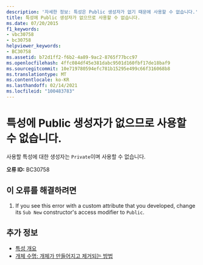 ```yaml
---
description: '자세한 정보: 특성은 Public 생성자가 없기 때문에 사용할 수 없습니다.'
title: 특성에 Public 생성자가 없으므로 사용할 수 없습니다.
ms.date: 07/20/2015
f1_keywords:
- vbc30758
- bc30758
helpviewer_keywords:
- BC30758
ms.assetid: b72d1ff2-f6b2-4a89-9ac2-8765f77bcc97
ms.openlocfilehash: 4ffc084df45e381dabc9501d160fbf17de18baf9
ms.sourcegitcommit: 10e719780594efc781b15295e499c66f316068b8
ms.translationtype: MT
ms.contentlocale: ko-KR
ms.lasthandoff: 02/14/2021
ms.locfileid: "100483783"
---
```

# <a name="attribute-cannot-be-used-because-it-does-not-have-a-public-constructor"></a>특성에 Public 생성자가 없으므로 사용할 수 없습니다.

사용할 특성에 대한 생성자는 `Private`이며 사용할 수 없습니다.  
  
 **오류 ID:** BC30758  
  
## <a name="to-correct-this-error"></a>이 오류를 해결하려면  
  
1. If you see this error with a custom attribute that you developed, change its `Sub New` constructor's access modifier to `Public`.  
  
## <a name="see-also"></a>추가 정보

- [특성 개요](../programming-guide/concepts/attributes/index.md)
- [개체 수명: 개체가 만들어지고 제거되는 방법](../programming-guide/language-features/objects-and-classes/object-lifetime-how-objects-are-created-and-destroyed.md)
